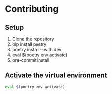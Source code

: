 # Contributing

## Setup

1. Clone the repository
2. pip install poetry
3. poetry install --with dev
4. eval $(poetry env activate)
5. pre-commit install

## Activate the virtual environment

```bash
eval $(poetry env activate)
```

